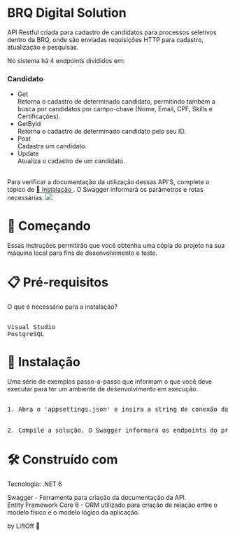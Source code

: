 <h1> BRQ Digital Solution </h1>
API Restful criada para cadastro de candidatos para processos seletivos dentro da BRQ, onde são enviadas requisições HTTP para cadastro, atualização e pesquisas.

No sistema há 4 endpoints divididos em: 

<h3> Candidato </h3>
<ul>
  <li>Get</li> Retorna o cadastro de determinado candidato, permitindo também a busca por candidatos por campo-chave (Nome, Email, CPF, Skills e Certificações).
  <li>GetById</li> Retorna o cadastro de determinado candidato pelo seu ID.
  <li>Post</li> Cadastra um candidato. 
  <li>Update</li> Atualiza o cadastro de um candidato.
</ul>
</br>
Para verificar a documentação da utilização dessas API'S, complete o tópico de <a href="#instalacao"> 🔧 Instalação </a>. O Swagger informará os parâmetros e rotas necessárias.
<img src="https://media.discordapp.net/attachments/908865516016390156/969784991812841482/unknown.png?width=1020&height=347"></img>

<h1> 🚀 Começando </h1>
Essas instruções permitirão que você obtenha uma cópia do projeto na sua máquina local para fins de desenvolvimento e teste.

<h1> 📋 Pré-requisitos </h1>
O que é necessário para a instalação?
</br>
<pre> 
Visual Studio
PostgreSQL 
</pre>

<h1 id="instalacao"> 🔧 Instalação </h1>
Uma série de exemplos passo-a-passo que informam o que você deve executar para ter um ambiente de desenvolvimento em execução.

<pre>   
1. Abra o 'appsettings.json' e insira a string de conexão da base de dados que você criou. 
</br>
2. Compile a solução. O Swagger informará os endpoints do projeto e como utilizá-los.
</pre>  

<h1> 🛠️ Construído com </h1>
Tecnologia: .NET 6

Swagger - Ferramenta para criação da documentação da API.
</br>
Entity Framework Core 6 - ORM utilizado para criação de relação entre o modelo físico e o modelo lógico da aplicação.

 by LiftOff 🚀

